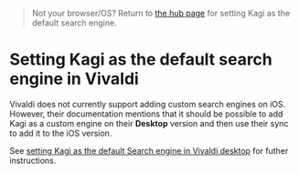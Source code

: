 > Not your browser/OS? Return to [the hub page](../../../kagi/getting-started/setting-default.md) for setting Kagi as the default search engine.

# Setting Kagi as the default search engine in Vivaldi

Vivaldi does not currently support adding custom search engines on iOS.
However, their documentation mentions that it should be possible to add Kagi as a custom engine on their **Desktop** version and then use their sync to add it to the iOS version.

See [setting Kagi as the default Search engine in Vivaldi desktop](./vivaldi-desktop.md) for futher instructions.
